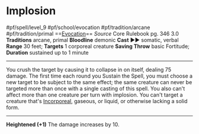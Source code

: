 # Implosion
#pf/spell/level_9 #pf/school/evocation #pf/tradition/arcane #pf/tradition/primal
==[Evocation](../../../Traits/Evocation.md)==
*Source* Core Rulebook pg. 346 3.0
**Traditions** arcane, primal
**Bloodline** demonic
**Cast** ►► somatic, verbal
**Range** 30 feet; **Targets** 1 corporeal creature
**Saving Throw** basic Fortitude; **Duration** sustained up to 1 minute

---
You crush the target by causing it to collapse in on itself, dealing 75 damage. The first time each round you Sustain the Spell, you must choose a new target to be subject to the same effect; the same creature can never be targeted more than once with a single casting of this spell. You also can't affect more than one creature per turn with implosion. You can't target a creature that's [Incorporeal](../../../Traits/Incorporeal.md), gaseous, or liquid, or otherwise lacking a solid form.

<hr>

**Heightened (+1)** The damage increases by 10.